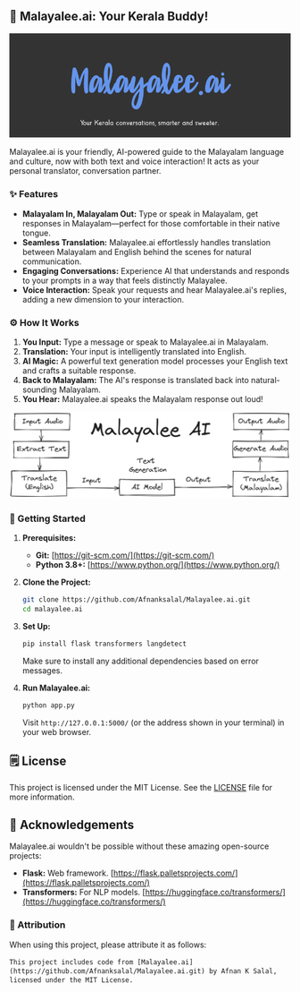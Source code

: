 ## 🌴 Malayalee.ai: Your Kerala Buddy!

![Image Placeholder](malayalee-ai.png)

Malayalee.ai is your friendly, AI-powered guide to the Malayalam language and culture, now with both text and voice interaction! It acts as your personal translator, conversation partner.

### ✨ Features

- **Malayalam In, Malayalam Out:** Type or speak in Malayalam, get responses in Malayalam—perfect for those comfortable in their native tongue.
- **Seamless Translation:**  Malayalee.ai effortlessly handles translation between Malayalam and English behind the scenes for natural communication.
- **Engaging Conversations:** Experience AI that understands and responds to your prompts in a way that feels distinctly Malayalee.
- **Voice Interaction:** Speak your requests and hear Malayalee.ai's replies, adding a new dimension to your interaction. 

### ⚙️ How It Works

1. **You Input:** Type a message or speak to Malayalee.ai in Malayalam.
2. **Translation:**  Your input is intelligently translated into English.
3. **AI Magic:** A powerful text generation model processes your English text and crafts a suitable response.
4. **Back to Malayalam:** The AI's response is translated back into natural-sounding Malayalam.
5. **You Hear:** Malayalee.ai speaks the Malayalam response out loud! 

![Image Placeholder](workflow.png)

### 🚀 Getting Started 

1. **Prerequisites:**
   - **Git:**  [https://git-scm.com/](https://git-scm.com/)
   - **Python 3.8+:** [https://www.python.org/](https://www.python.org/)

2. **Clone the Project:**
   ```bash
   git clone https://github.com/Afnanksalal/Malayalee.ai.git 
   cd malayalee.ai
   ```

3. **Set Up:**
     ```bash
   pip install flask transformers langdetect
   ```
   Make sure to install any additional dependencies based on error messages.

4. **Run Malayalee.ai:**
   ```bash
   python app.py
   ```
   Visit `http://127.0.0.1:5000/` (or the address shown in your terminal) in your web browser.

## 🗒️ License

This project is licensed under the MIT License. See the [LICENSE](LICENSE) file for more information.

## 📝 Acknowledgements

Malayalee.ai wouldn't be possible without these amazing open-source projects:

- **Flask:**  Web framework. [https://flask.palletsprojects.com/](https://flask.palletsprojects.com/)
- **Transformers:**  For NLP models. [https://huggingface.co/transformers/](https://huggingface.co/transformers/)

### 🫶 Attribution

When using this project, please attribute it as follows:

```
This project includes code from [Malayalee.ai](https://github.com/Afnanksalal/Malayalee.ai.git) by Afnan K Salal, licensed under the MIT License.
``` 
